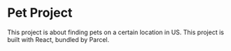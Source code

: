 # Pet Project

This project is about finding pets on a certain location in US.
This project is built with React, bundled by Parcel.
